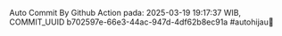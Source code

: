 Auto Commit By Github Action pada: 2025-03-19 19:17:37 WIB, COMMIT_UUID b702597e-66e3-44ac-947d-4df62b8ec91a #autohijau🗿
